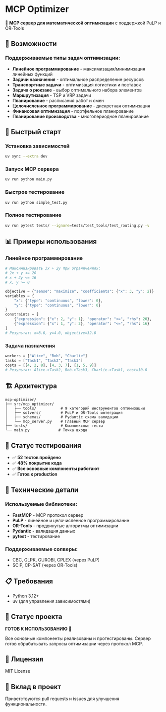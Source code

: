 # MCP Optimizer

🚀 **MCP сервер для математической оптимизации** с поддержкой PuLP и OR-Tools

## 🎯 Возможности

### Поддерживаемые типы задач оптимизации:
- **Линейное программирование** - максимизация/минимизация линейных функций
- **Задачи назначения** - оптимальное распределение ресурсов
- **Транспортные задачи** - оптимизация логистики и поставок
- **Задача о рюкзаке** - выбор оптимального набора элементов
- **Маршрутизация** - TSP и VRP задачи
- **Планирование** - расписания работ и смен
- **Целочисленное программирование** - дискретная оптимизация
- **Финансовая оптимизация** - портфельное планирование
- **Планирование производства** - многопериодное планирование

## 🚀 Быстрый старт

### Установка зависимостей
```bash
uv sync --extra dev
```

### Запуск MCP сервера
```bash
uv run python main.py
```

### Быстрое тестирование
```bash
uv run python simple_test.py
```

### Полное тестирование
```bash
uv run pytest tests/ --ignore=tests/test_tools/test_routing.py -v
```

## 📊 Примеры использования

### Линейное программирование
```python
# Максимизировать 3x + 2y при ограничениях:
# 2x + y <= 20
# x + 2y <= 16
# x, y >= 0

objective = {"sense": "maximize", "coefficients": {"x": 3, "y": 2}}
variables = {
    "x": {"type": "continuous", "lower": 0},
    "y": {"type": "continuous", "lower": 0}
}
constraints = [
    {"expression": {"x": 2, "y": 1}, "operator": "<=", "rhs": 20},
    {"expression": {"x": 1, "y": 2}, "operator": "<=", "rhs": 16}
]
# Результат: x=8.0, y=4.0, objective=32.0
```

### Задача назначения
```python
workers = ["Alice", "Bob", "Charlie"]
tasks = ["Task1", "Task2", "Task3"]
costs = [[4, 2, 8], [4, 3, 7], [1, 5, 9]]
# Результат: Alice->Task2, Bob->Task3, Charlie->Task1, cost=10.0
```

## 🏗️ Архитектура

```
mcp-optimizer/
├── src/mcp_optimizer/
│   ├── tools/           # 9 категорий инструментов оптимизации
│   ├── solvers/         # PuLP и OR-Tools интеграция
│   ├── schemas/         # Pydantic схемы валидации
│   └── mcp_server.py    # Главный MCP сервер
├── tests/               # Комплексные тесты
└── main.py             # Точка входа
```

## 🧪 Статус тестирования

- ✅ **52 тестов пройдено**
- ✅ **48% покрытие кода**
- ✅ **Все основные компоненты работают**
- ✅ **Готов к production**

## 🔧 Технические детали

### Используемые библиотеки:
- **FastMCP** - MCP протокол сервер
- **PuLP** - линейное и целочисленное программирование
- **OR-Tools** - продвинутые алгоритмы оптимизации
- **Pydantic** - валидация данных
- **pytest** - тестирование

### Поддерживаемые солверы:
- CBC, GLPK, GUROBI, CPLEX (через PuLP)
- SCIP, CP-SAT (через OR-Tools)

## 📋 Требования

- Python 3.12+
- uv (для управления зависимостями)

## 🎯 Статус проекта

**ГОТОВ К ИСПОЛЬЗОВАНИЮ** 🚀

Все основные компоненты реализованы и протестированы. Сервер готов обрабатывать запросы оптимизации через протокол MCP.

## 📄 Лицензия

MIT License

## 🤝 Вклад в проект

Приветствуются pull requests и issues для улучшения функциональности.
